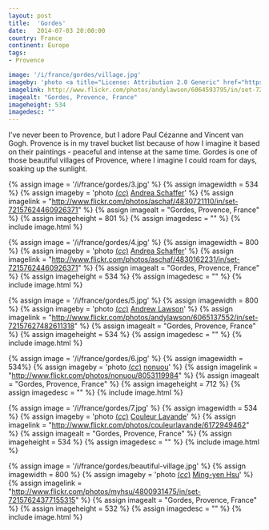 ```yaml
---
layout: post
title:  'Gordes'
date:   2014-07-03 20:00:00
country: France
continent: Europe
tags:
- Provence

image: '/i/france/gordes/village.jpg'
imageby: 'photo <a title="License: Attribution 2.0 Generic" href="https://creativecommons.org/licenses/by/2.0/">(<em>cc</em>)</a> <a href="http://www.flickr.com/photos/andylawson/6064593795/in/set-72157627482611318">Andrew Lawson</a>'
imagelink: http://www.flickr.com/photos/andylawson/6064593795/in/set-72157627482611318
imagealt: "Gordes, Provence, France"
imageheight: 534
imagedesc: ""
---
```

I've never been to Provence, but I adore Paul Cézanne and Vincent van Gogh. Provence is in my travel bucket list because of how I imagine it based on their paintings - peaceful and intense at the same time. Gordes is one of those beautiful villages of Provence, where I imagine I could roam for days, soaking up the sunlight.

{% assign image = '/i/france/gordes/3.jpg' %}
{% assign imagewidth = 534 %}
{% assign imageby = 'photo <a title="License: Attribution 2.0 Generic" href="https://creativecommons.org/licenses/by/2.0/">(<em>cc</em>)</a> <a href="http://www.flickr.com/photos/aschaf/4830721110/in/set-72157624460926371">Andrea Schaffer</a>' %}
{% assign imagelink = "http://www.flickr.com/photos/aschaf/4830721110/in/set-72157624460926371" %}
{% assign imagealt = "Gordes, Provence, France" %}
{% assign imageheight = 801 %}
{% assign imagedesc = "" %}
{% include image.html %}

{% assign image = '/i/france/gordes/4.jpg' %}
{% assign imagewidth = 800 %}
{% assign imageby = 'photo <a title="License: Attribution 2.0 Generic" href="https://creativecommons.org/licenses/by/2.0/">(<em>cc</em>)</a> <a href="http://www.flickr.com/photos/aschaf/4830162231/in/set-72157624460926371">Andrea Schaffer</a>' %}
{% assign imagelink = "http://www.flickr.com/photos/aschaf/4830162231/in/set-72157624460926371" %}
{% assign imagealt = "Gordes, Provence, France" %}
{% assign imageheight = 534 %}
{% assign imagedesc = "" %}
{% include image.html %}

{% assign image = '/i/france/gordes/5.jpg' %}
{% assign imagewidth = 800 %}
{% assign imageby = 'photo <a title="License: Attribution 2.0 Generic" href="https://creativecommons.org/licenses/by/2.0/">(<em>cc</em>)</a> <a href="http://www.flickr.com/photos/andylawson/6065137552/in/set-72157627482611318">Andrew Lawson</a>' %}
{% assign imagelink = "http://www.flickr.com/photos/andylawson/6065137552/in/set-72157627482611318" %}
{% assign imagealt = "Gordes, Provence, France" %}
{% assign imageheight = 534 %}
{% assign imagedesc = "" %}
{% include image.html %}

{% assign image = '/i/france/gordes/6.jpg' %}
{% assign imagewidth = 534%}
{% assign imageby = 'photo <a title="License: Attribution-NoDerivs 2.0 Generic" href="https://creativecommons.org/licenses/by-nd/2.0/">(<em>cc</em>)</a> <a href="http://www.flickr.com/photos/nonuou/8053119984">nonuou</a>' %}
{% assign imagelink = "http://www.flickr.com/photos/nonuou/8053119984" %}
{% assign imagealt = "Gordes, Provence, France" %}
{% assign imageheight = 712 %}
{% assign imagedesc = "" %}
{% include image.html %}

{% assign image = '/i/france/gordes/7.jpg' %}
{% assign imagewidth = 534 %}
{% assign imageby = 'photo <a title="License: Attribution-NoDerivs 2.0 Generic" href="https://creativecommons.org/licenses/by-nd/2.0/">(<em>cc</em>)</a> <a href="http://www.flickr.com/photos/couleurlavande/6172949462">Couleur Lavande</a>' %}
{% assign imagelink = "http://www.flickr.com/photos/couleurlavande/6172949462" %}
{% assign imagealt = "Gordes, Provence, France" %}
{% assign imageheight = 534 %}
{% assign imagedesc = "" %}
{% include image.html %}

{% assign image = '/i/france/gordes/beautiful-village.jpg' %}
{% assign imagewidth = 800 %}
{% assign imageby = 'photo <a title="License: Attribution-NoDerivs 2.0 Generic" href="https://creativecommons.org/licenses/by-nd/2.0/">(<em>cc</em>)</a> <a href="http://www.flickr.com/photos/myhsu/4800931475/in/set-72157624377155315">Ming-yen Hsu</a>' %}
{% assign imagelink = "http://www.flickr.com/photos/myhsu/4800931475/in/set-72157624377155315" %}
{% assign imagealt = "Gordes, Provence, France" %}
{% assign imageheight = 532 %}
{% assign imagedesc = "" %}
{% include image.html %}
